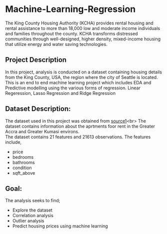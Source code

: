 # Machine-Learning-Regression
The King County Housing Authority (KCHA) provides rental housing and rental assistance to more than 18,000 low and moderate income individuals and families throughout the county. 
KCHA transforms distressed communities through well-designed, higher density, mixed-income housing that utilize energy and water saving technologies.

## Project Description 
In this project, analysis is conducted on a dataset containing housing details from the King County, USA, the region where the city of Seattle is located. 
This is an end to end machine learning project which includes EDA and Predictive modelling using the various forms of regression. Linear Regeression, Lasso Regression and Ridge Regression


## Dataset Description:
The dataset used in this project was obtained from [source1](https://www.kaggle.com/harlfoxem/housesalesprediction?)<br>
The dataset contains information about the aprtments foor rent in the Greater Accra and Greater Kumasi environs. <br>
The dataset contains 21 features and  21613 observations. The features include,
* price
* bedrooms
* bathrooms
* condition
* sqft_above

## Goal:

The analysis seeks to find;

* Explore the dataset
* Correlation analysis
* Outlier analysis
* Predict housing prices using machine learning
